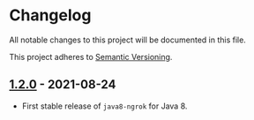 # Changelog
All notable changes to this project will be documented in this file.

This project adheres to [Semantic Versioning](https://semver.org/spec/v2.0.0.html).

## [1.2.0](https://github.com/alexdlaird/java-ngrok/releases/tag/1.2.0) - 2021-08-24
- First stable release of `java8-ngrok` for Java 8.
